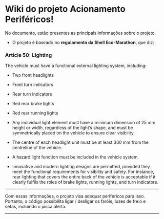 
 # Wiki do projeto Acionamento Periféricos! 

No documento, estão presentes as principais informações sobre o projeto.

- O projeto é baseado no **regulamento da Shell Eco-Marathon**, que diz:


### **Article 50: Lighting**
The vehicle must have a functional external lighting system, including:

* Two front headlights

* Front turn indicators

* Rear turn indicators

* Red rear brake lights

* Red rear running lights

* Any individual light element must have a minimum dimension of 25 mm height or width, regardless
of the light’s shape, and must be symmetrically placed on the vehicle to ensure clear visibility.

* The centre of each headlight unit must be at least 300 mm from the centreline of the vehicle.

* A hazard light function must be included in the vehicle system.

* Innovative and modern lighting designs are permitted, provided they meet the functional
requirements for visibility and safety. For instance, rear lighting that covers the entire back of the
vehicle is acceptable if it clearly fulfils the roles of brake lights, running lights, and turn indicators.


***

 Com essas informações, o projeto visa adequar periféricos para isso.
 Portanto, o código possibilita ligar / desligar os faróis, luzes de freio e setas, incluindo o pisca alerta. 
***
